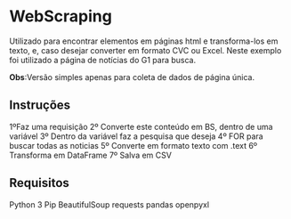 # WebScraping
Utilizado para encontrar elementos em páginas html e transforma-los em texto, e, caso desejar converter em formato CVC ou Excel.
Neste exemplo foi utilizado a página de notícias do G1 para busca.


**Obs**:Versão simples apenas para coleta de dados de página única.


## Instruções
1ºFaz uma requisição
2º Converte este conteúdo em BS, dentro de uma variável
3º Dentro da variável faz a pesquisa que deseja
4º FOR para buscar todas as noticias
5º Converte em formato texto com .text
6º Transforma em DataFrame
7º Salva em CSV

## Requisitos
Python 3
Pip
BeautifulSoup
requests
pandas
openpyxl



